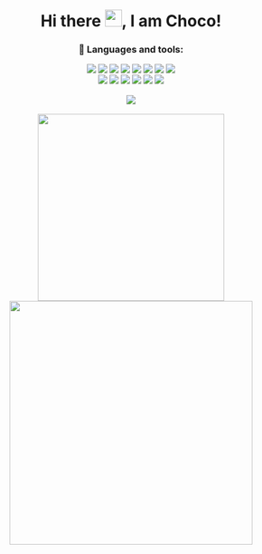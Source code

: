 
<h1 align="center" >Hi there <img src="https://raw.githubusercontent.com/MartinHeinz/MartinHeinz/master/wave.gif" width="30px">, I am Choco! </h1>

<h3 align="center" >🌱 Languages and tools:  </h3>

<div align="center" style="display: inline_block">
  <img src="https://img.shields.io/badge/React-20232A?style=for-the-badge&logo=react&logoColor=61DAFB" />
  <img src="https://img.shields.io/badge/Vue.js-35495E?style=for-the-badge&logo=vuedotjs&logoColor=4FC08D" />
  <img src="https://img.shields.io/badge/Angular-DD0031?style=for-the-badge&logo=angular&logoColor=white" />
  <img src="https://img.shields.io/badge/Node.js-339933?style=for-the-badge&logo=nodedotjs&logoColor=white" />
  <img src="https://img.shields.io/badge/TypeScript-007ACC?style=for-the-badge&logo=typescript&logoColor=white" />
  <img src="https://img.shields.io/badge/JavaScript-F7DF1E?style=for-the-badge&logo=javascript&logoColor=black" />
  
  <img src="https://img.shields.io/badge/next.js-000000?style=for-the-badge&logo=nextdotjs&logoColor=white" />
   <img src="https://img.shields.io/badge/HTML5-E34F26?style=for-the-badge&logo=html5&logoColor=white">
  <br/>
  <img src="https://img.shields.io/badge/CSS3-1572B6?style=for-the-badge&logo=css3&logoColor=white">
  <img src="https://img.shields.io/badge/npm-CB3837?style=for-the-badge&logo=npm&logoColor=white" />
  <img src="https://img.shields.io/badge/pnpm-%234a4a4a.svg?style=for-the-badge&logo=pnpm&logoColor=f69220"/>
  <img src="https://img.shields.io/badge/Webpack-8DD6F9?style=for-the-badge&logo=Webpack&logoColor=white" />
  <img src="https://img.shields.io/badge/-React%20Query-FF4154?style=for-the-badge&logo=react%20query&logoColor=white)"/>
  <img src="https://img.shields.io/badge/React_Router-CA4245?style=for-the-badge&logo=react-router&logoColor=white"/>
</div>
<br/>
<div align="center" >
<!-- GitHub 奖杯🏆 -->
  <img  src="https://github-profile-trophy.vercel.app/?username=lqq-code&theme=nord&row=1&column=5&no-frame=true&no-bg=true" /><br><br>
  <img
  width="330"
  src="https://readme-stats.clckblog.space/api/top-langs/?username=lqq-code&hide=handlebars&langs_count=8&layout=compact&exclude_repo=blog,vuepress-theme-vdoing,hexo,hexo-theme-next,images&bg_color=30,e96443,904e95&title_color=fff&text_color=fff"
  />
  <img
  width="430"
  src="https://readme-stats.clckblog.space/api?username=lqq-code&show_icons=true&&theme=radical&layout=compact"
  />
</div><br>

</div>
